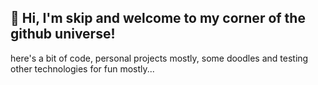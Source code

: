 ## 👋 Hi, I'm skip and welcome to my corner of the github universe!

here's a bit of code, personal projects mostly, some doodles and testing other technologies for fun mostly...
